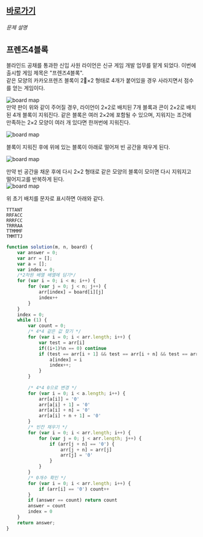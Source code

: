 

## [바로가기](https://school.programmers.co.kr/learn/courses/30/lessons/17679)


###### 문제 설명

## 프렌즈4블록

블라인드 공채를 통과한 신입 사원 라이언은 신규 게임 개발 업무를 맡게 되었다. 이번에 출시할 게임 제목은 "프렌즈4블록".  
같은 모양의 카카오프렌즈 블록이 2×2 형태로 4개가 붙어있을 경우 사라지면서 점수를 얻는 게임이다.

![board map](http://t1.kakaocdn.net/welcome2018/pang1.png "Friends 4 block!")  
만약 판이 위와 같이 주어질 경우, 라이언이 2×2로 배치된 7개 블록과 콘이 2×2로 배치된 4개 블록이 지워진다. 같은 블록은 여러 2×2에 포함될 수 있으며, 지워지는 조건에 만족하는 2×2 모양이 여러 개 있다면 한꺼번에 지워진다.

![board map](http://t1.kakaocdn.net/welcome2018/pang2.png "Friends 4 block!")

블록이 지워진 후에 위에 있는 블록이 아래로 떨어져 빈 공간을 채우게 된다.

![board map](http://t1.kakaocdn.net/welcome2018/pang3.png "Friends 4 block!")

만약 빈 공간을 채운 후에 다시 2×2 형태로 같은 모양의 블록이 모이면 다시 지워지고 떨어지고를 반복하게 된다.  
![board map](http://t1.kakaocdn.net/welcome2018/pang4.png "Friends 4 block!")

위 초기 배치를 문자로 표시하면 아래와 같다.

```
TTTANT
RRFACC
RRRFCC
TRRRAA
TTMMMF
TMMTTJ
```
~~~~ js
function solution(m, n, board) {
    var answer = 0;
    var arr = [];
    var a = [];
    var index = 0;
    /*2차원 배열 배열에 담기*/
    for (var i = 0; i < m; i++) {
        for (var j = 0; j < n; j++) {
            arr[index] = board[i][j]
            index++
        }
    }
    index = 0;
    while (1) {
        var count = 0;
        /* 4*4 같은 값 찾기 */
        for (var i = 0; i < arr.length; i++) {
            var test = arr[i]
            if((i+1)%n == 0) continue
            if (test == arr[i + 1] && test == arr[i + n] && test == arr[i + n + 1]) {
                a[index] = i
                index++;
            }
        }
     
        /* 4*4 0으로 변경 */
        for (var i = 0; i < a.length; i++) {
            arr[a[i]] = '0'
            arr[a[i] + 1] = '0'
            arr[a[i] + n] = '0'
            arr[a[i] + n + 1] = '0'
        }
        /* 빈칸 채우기 */
        for (var i = 0; i < arr.length; i++) {
            for (var j = 0; j < arr.length; j++) {
                if (arr[j + n] == '0') {
                    arr[j + n] = arr[j]
                    arr[j] = '0'
                }
            }
        }
        /* 0개수 확인 */
        for (var i = 0; i < arr.length; i++) {
            if (arr[i] == '0') count++
        }
        if (answer == count) return count
        answer = count
        index = 0
    }
    return answer;
}
~~~~